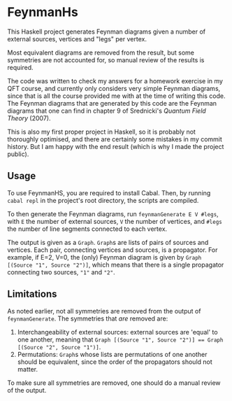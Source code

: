 # FeynmanHs

This Haskell project generates Feynman diagrams given a number of external sources, vertices and "legs" per vertex.

Most equivalent diagrams are removed from the result, but some symmetries are not accounted for, so manual review of the results is required.

The code was written to check my answers for a homework exercise in my QFT course, and currently only considers very simple Feynman diagrams, since that is all the course provided me with at the time of writing this code. The Feynman diagrams that are generated by this code are the Feynman diagrams that one can find in chapter 9 of Srednicki's *Quantum Field Theory* (2007).

This is also my first proper project in Haskell, so it is probably not thoroughly optimised, and there are certainly some mistakes in my commit history. But I am happy with the end result (which is why I made the project public).

## Usage

To use FeynmanHS, you are required to install Cabal. Then, by running `cabal repl` in the project's root directory, the scripts are compiled.

To then generate the Feynman diagrams, run `feynmanGenerate E V #legs`, with `E` the number of external sources, `V` the number of vertices, and `#legs` the number of line segments connected to each vertex.

The output is given as a `Graph`. `Graph`s are lists of pairs of sources and vertices. Each pair, connecting vertices and sources, is a propagator. For example, if E=2, V=0, the (only) Feynman diagram is given by `Graph [(Source "1", Source "2")]`, which means that there is a single propagator connecting two sources, `"1"` and `"2"`.

## Limitations

As noted earlier, not all symmetries are removed from the output of `feynmanGenerate`. The symmetries that _are_ removed are:

1. Interchangeability of external sources: external sources are 'equal' to one another, meaning that `Graph [(Source "1", Source "2")] == Graph [(Source "2", Source "1")]`.
2. Permutations: `Graph`s whose lists are permutations of one another should be equivalent, since the order of the propagators should not matter.

To make sure all symmetries are removed, one should do a manual review of the output.